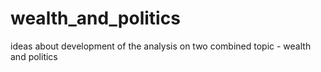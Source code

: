 # wealth_and_politics
ideas about development of the analysis on two combined topic - wealth and politics 
